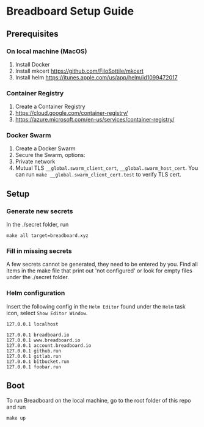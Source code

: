 # Breadboard Setup Guide

## Prerequisites

### On local machine (MacOS)
1. Install Docker
1. Install mkcert https://github.com/FiloSottile/mkcert
1. Install helm https://itunes.apple.com/us/app/helm/id1099472017

### Container Registry
1. Create a Container Registry
  1. https://cloud.google.com/container-registry/
  1. https://azure.microsoft.com/en-us/services/container-registry/

### Docker Swarm
1. Create a Docker Swarm
1. Secure the Swarm, options:
  1. Private network
  1. Mutual TLS `__global.swarm_client_cert`, `__global.swarm_host_cert`. You can run `make __global.swarm_client_cert.test` to verify TLS cert.

## Setup

### Generate new secrets
In the ./secret folder, run
```
make all target=breadboard.xyz
```

### Fill in missing secrets
A few secrets cannot be generated, they need to be entered by you. Find all items in the make file that print out 'not configured' or look for empty files under the ./secret folder.

### Helm configuration
Insert the following config in the `Helm Editor` found under the `Helm` task icon, select `Show Editor Window`.

```
127.0.0.1 localhost

127.0.0.1 breadboard.io
127.0.0.1 www.breadboard.io
127.0.0.1 account.breadboard.io
127.0.0.1 github.run
127.0.0.1 gitlab.run
127.0.0.1 bitbucket.run
127.0.0.1 foobar.run
```

## Boot

To run Breadboard on the local machine, go to the root folder of this repo and run
```
make up
```